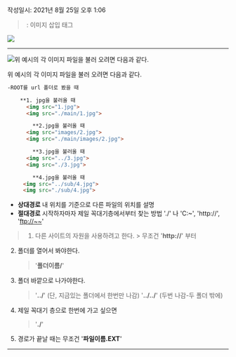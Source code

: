 # <img>
작성일시: 2021년 8월 25일 오후 1:06

> **<img>** : 이미지 삽입 태그

**<img src="파일 위치">**
>

---

![위 예시의 각 이미지 파일을 불러 오려면 다음과 같다.](https://s3.us-west-2.amazonaws.com/secure.notion-static.com/ae830424-fe37-4fde-8b72-d2f9a88804b5/Untitled.png?X-Amz-Algorithm=AWS4-HMAC-SHA256&X-Amz-Content-Sha256=UNSIGNED-PAYLOAD&X-Amz-Credential=AKIAT73L2G45EIPT3X45%2F20211220%2Fus-west-2%2Fs3%2Faws4_request&X-Amz-Date=20211220T071710Z&X-Amz-Expires=86400&X-Amz-Signature=8043f5f8aeb392ca5d47915b1cb119cd741e3f3d8b386d946d3f39076e1a53a3&X-Amz-SignedHeaders=host&response-content-disposition=filename%20%3D%22Untitled.png%22&x-id=GetObject)

위 예시의 각 이미지 파일을 불러 오려면 다음과 같다.

```html
-ROOT를 url 폴더로 봤을 때

    **1. jpg을 불러올 때
      <img src="1.jpg">
      <img src="./main/1.jpg">
```

```html
		**2.jpg을 불러올 때
      <img src="images/2.jpg">
      <img src="./main/images/2.jpg">
```

```html
		**3.jpg을 불러올 때
      <img src="../3.jpg">
      <img src="./3.jpg">
```

```html
		**4.jpg을 불러올 때
     <img src="../sub/4.jpg">
     <img src="./sub/4.jpg">
```

- **상대경로**
  내 위치를 기준으로 다른 파일의 위치를 설명
- **절대경로**
  시작하자마자 제일 꼭대기층에서부터 찾는 방법
  './' 나 'C:\~', 'http://', '[ftp://~~](ftp://%7E%7E/)'

> 1) 다른 사이트의 자원을 사용하려고 한다.
     >  무조건 '**http://**' 부터

2) 폴더를 열어서 봐야한다.
     >  '**폴더이름/**'

3) 폴더 바깥으로 나가야한다.
     >  '**../**' (단, 지금있는 폴더에서 한번만 나감)
     >  '**../../**' (두번 나감-두 폴더 밖에)

4) 제일 꼭대기 층으로 한번에 가고 싶으면
     >  '**./**'

5) 경로가 끝날 때는 무조건 '**파일이름.EXT**'
>

---